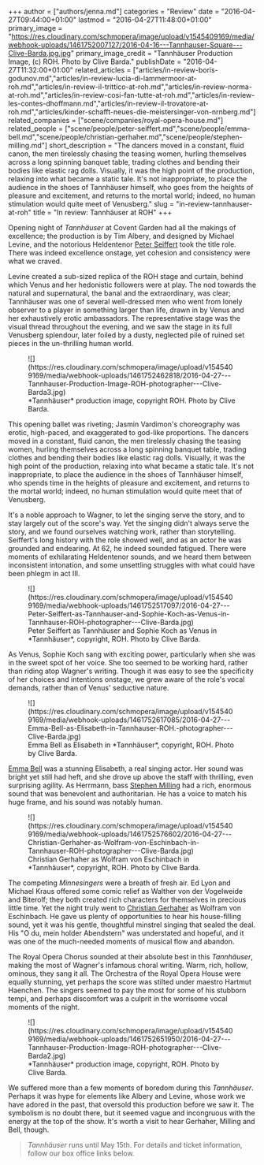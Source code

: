 +++
author = ["authors/jenna.md"]
categories = "Review"
date = "2016-04-27T09:44:00+01:00"
lastmod = "2016-04-27T11:48:00+01:00"
primary_image = "https://res.cloudinary.com/schmopera/image/upload/v1545409169/media/webhook-uploads/1461752007127/2016-04-16---Tannhauser-Square---Clive-Barda.jpg.jpg"
primary_image_credit = "Tannhäuser Production Image, (c) ROH. Photo by Clive Barda."
publishDate = "2016-04-27T11:32:00+01:00"
related_articles = ["articles/in-review-boris-godunov.md","articles/in-review-lucia-di-lammermoor-at-roh.md","articles/in-review-il-trittico-at-roh.md","articles/in-review-norma-at-roh.md","articles/in-review-cosi-fan-tutte-at-roh.md","articles/in-review-les-contes-dhoffmann.md","articles/in-review-il-trovatore-at-roh.md","articles/kinder-schafft-neues-die-meistersinger-von-nrnberg.md"]
related_companies = ["scene/companies/royal-opera-house.md"]
related_people = ["scene/people/peter-seiffert.md","scene/people/emma-bell.md","scene/people/christian-gerhaher.md","scene/people/stephen-milling.md"]
short_description = "The dancers moved in a constant, fluid canon, the men tirelessly chasing the teasing women, hurling themselves across a long spinning banquet table, trading clothes and bending their bodies like elastic rag dolls. Visually, it was the high point of the production, relaxing into what became a static tale. It&#039;s not inappropriate, to place the audience in the shoes of Tannhäuser himself, who goes from the heights of pleasure and excitement, and returns to the mortal world; indeed, no human stimulation would quite meet of Venusberg."
slug = "in-review-tannhauser-at-roh"
title = "In review: Tannhäuser at ROH"
+++

Opening night of *Tannhäuser* at Covent Garden had all the makings of excellence; the production is by Tim Albery, and designed by Michael Levine, and the notorious Heldentenor [Peter Seiffert](/scene/people/peter-seiffert/) took the title role. There was indeed excellence onstage, yet cohesion and consistency were what we craved.

Levine created a sub-sized replica of the ROH stage and curtain, behind which Venus and her hedonistic followers were at play. The nod towards the natural and supernatural, the banal and the extraordinary, was clear; Tannhäuser was one of several well-dressed men who went from lonely observer to a player in something larger than life, drawn in by Venus and her exhaustively erotic ambassadors. The representative stage was the visual thread throughout the evening, and we saw the stage in its full Venusberg splendour, later foiled by a dusty, neglected pile of ruined set pieces in the un-thrilling human world.

<figure data-type="image">
![](https://res.cloudinary.com/schmopera/image/upload/v1545409169/media/webhook-uploads/1461752462818/2016-04-27---Tannhauser-Production-Image-ROH-photographer---Clive-Barda3.jpg)<figcaption>*Tannhäuser* production image, copyright ROH. Photo by Clive Barda.</figcaption>
</figure>

This opening ballet was riveting; Jasmin Vardimon's choreography was erotic, high-paced, and exaggerated to god-like proportions. The dancers moved in a constant, fluid canon, the men tirelessly chasing the teasing women, hurling themselves across a long spinning banquet table, trading clothes and bending their bodies like elastic rag dolls. Visually, it was the high point of the production, relaxing into what became a static tale. It's not inappropriate, to place the audience in the shoes of Tannhäuser himself, who spends time in the heights of pleasure and excitement, and returns to the mortal world; indeed, no human stimulation would quite meet that of Venusberg.

It's a noble approach to Wagner, to let the singing serve the story, and to stay largely out of the score's way. Yet the singing didn't always serve the story, and we found ourselves watching work, rather than storytelling. Seiffert's long history with the role showed well, and as an actor he was grounded and endearing. At 62, he indeed sounded fatigued. There were moments of exhilarating Heldentenor sounds, and we heard them between inconsistent intonation, and some unsettling struggles with what could have been phlegm in act III.

<figure data-type="image">
![](https://res.cloudinary.com/schmopera/image/upload/v1545409169/media/webhook-uploads/1461752517097/2016-04-27---Peter-Seiffert-as-Tannhauser-and-Sophie-Koch-as-Venus-in-Tannhauser-ROH-photographer---Clive-Barda.jpg)
<figcaption>Peter Seiffert as Tannhäuser and Sophie Koch as Venus in *Tannhäuser*, copyright, ROH. Photo by Clive Barda.</figcaption>
</figure>

As Venus, Sophie Koch sang with exciting power, particularly when she was in the sweet spot of her voice. She too seemed to be working hard, rather than riding atop Wagner's writing. Though it was easy to see the specificity of her choices and intentions onstage, we grew aware of the role's vocal demands, rather than of Venus' seductive nature.

<figure data-type="image">
![](https://res.cloudinary.com/schmopera/image/upload/v1545409169/media/webhook-uploads/1461752617085/2016-04-27---Emma-Bell-as-Elisabeth-in-Tannhauser-ROH.-photographer---Clive-Barda.jpg)
<figcaption>Emma Bell as Elisabeth in *Tannhäuser*, copyright, ROH. Photo by Clive Barda.</figcaption>
</figure>

[Emma Bell](/scene/people/emma-bell/) was a stunning Elisabeth, a real singing actor. Her sound was bright yet still had heft, and she drove up above the staff with thrilling, even surprising agility. As Herrmann, bass [Stephen Milling](/scene/people/stephen-milling/) had a rich, enormous sound that was benevolent and authoritarian. He has a voice to match his huge frame, and his sound was notably human. 

<figure data-type="image">
![](https://res.cloudinary.com/schmopera/image/upload/v1545409169/media/webhook-uploads/1461752576602/2016-04-27---Christian-Gerhaher-as-Wolfram-von-Eschinbach-in-Tannhauser-ROH-photographer---Clive-Barda.jpg)
<figcaption>Christian Gerhaher as Wolfram von Eschinbach in *Tannhäuser*, copyright, ROH. Photo by Clive Barda.</figcaption>
</figure>

The competing *Minnesingers* were a breath of fresh air. Ed Lyon and Michael Kraus offered some comic relief as Walther von der Vogelweide and Biterolf; they both created rich characters for themselves in precious little time. Yet the night truly went to [Christian Gerhaher](/scene/people/christian-gerhaher/) as Wolfram von Eschinbach. He gave us plenty of opportunities to hear his house-filling sound, yet it was his gentle, thoughtful minstrel singing that sealed the deal. His "O du, mein holder Abendstern" was understated and hopeful, and it was one of the much-needed moments of musical flow and abandon.

The Royal Opera Chorus sounded at their absolute best in this *Tannhäuser*, making the most of Wagner's infamous choral writing. Warm, rich, hollow, ominous, they sang it all. The Orchestra of the Royal Opera House were equally stunning, yet perhaps the score was stilted under maestro Hartmut Haenchen. The singers seemed to pay the most for some of his stubborn tempi, and perhaps discomfort was a culprit in the worrisome vocal moments of the night.

<figure data-type="image">
![](https://res.cloudinary.com/schmopera/image/upload/v1545409169/media/webhook-uploads/1461752651950/2016-04-27---Tannhauser-Production-Image-ROH-photographer---Clive-Barda2.jpg)
<figcaption>*Tannhäuser* production image, copyright, ROH. Photo by Clive Barda.</figcaption>
</figure>

We suffered more than a few moments of boredom during this *Tannhäuser*. Perhaps it was hype for elements like Albery and Levine, whose work we have adored in the past, that oversold this production before we saw it. The symbolism is no doubt there, but it seemed vague and incongruous with the energy at the top of the show. It's worth a visit to hear Gerhaher, Milling and Bell, though.

>*Tannhäuser* runs until May 15th. For details and ticket information, follow our box office links below.
